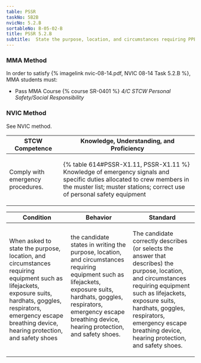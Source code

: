 ```yaml
---
table: PSSR
taskNo: 5B2B
nvicNo: 5.2.B 
sortableNo: B-05-02-B
title: PSSR 5.2.B 
subtitle:  State the purpose, location, and circumstances requiring PPE equipment
---
```



### MMA Method

In order to satisfy  {% imagelink nvic-08-14.pdf, NVIC 08-14 Task 5.2.B %}, MMA students must:

* Pass MMA Course {% course SR-0401 %}  *4/C STCW Personal Safety/Social Responsibility*


### NVIC Method

<a onclick="togglevisibility('nvic_methods')" >See NVIC method.</a>

<div id='nvic_methods' class='hide'>

<table>
<thead>
<tr>
<th class='forty'> STCW Competence </th>
<th class='sixty'> Knowledge, Understanding, and Proficiency </th>
</tr>
</thead>




<tbody>
<tr><td markdown='1'>

Comply with emergency procedures.

</td><td markdown='1'>

{% table 614#PSSR-X1.11, PSSR-X1.11 %} Knowledge of emergency signals and specific duties allocated to crew members in the muster list; muster stations; correct use of personal safety equipment

</td></tr>


</tbody>
</table>


<table>
<thead>
<tr><th class='twenty'>  Condition </th><th class='twenty'> Behavior </th><th  class='sixty'>Standard </th></tr>
</thead>
<tbody >



<tr><td markdown='1'>

When asked to state the purpose, location, and circumstances requiring equipment such as lifejackets, exposure suits, hardhats, goggles, respirators, emergency escape breathing device, hearing protection, and safety shoes

</td><td markdown='1'>

the candidate states in writing the purpose, location, and circumstances requiring equipment such as lifejackets, exposure suits, hardhats, goggles, respirators, emergency escape breathing device, hearing protection, and safety shoes.

<br>

<div class="tooltip" markdown='1'>



</div>


</td><td markdown='1'>

The candidate correctly describes (or selects the answer that describes) the purpose, location, and circumstances requiring equipment such as lifejackets, exposure suits, hardhats, goggles, respirators, emergency escape breathing device, hearing protection, and safety shoes.

</td></tr>
</tbody>
</table>
</div>
